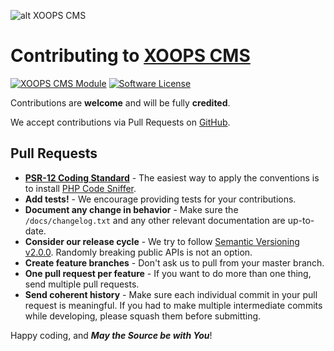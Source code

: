 ![alt XOOPS CMS](https://xoops.org/images/logoXoopsPhp81.png)
# Contributing to [XOOPS CMS](https://xoops.org)
[![XOOPS CMS Module](https://img.shields.io/badge/XOOPS%20CMS-Module-blue.svg)](https://xoops.org)
[![Software License](https://img.shields.io/badge/license-GPL-brightgreen.svg?style=flat)](https://www.gnu.org/licenses/gpl-2.0.html)

Contributions are **welcome** and will be fully **credited**.

We accept contributions via Pull Requests on [GitHub](https://github.com/XoopsModules25x/myiframe).

## Pull Requests

- **[PSR-12 Coding Standard](https://www.php-fig.org/psr/psr-12/)** - The easiest way to apply the conventions is to install [PHP Code Sniffer](http://pear.php.net/package/PHP_CodeSniffer).
- **Add tests!** - We encourage providing tests for your contributions.
- **Document any change in behavior** - Make sure the `/docs/changelog.txt` and any other relevant documentation are up-to-date.
- **Consider our release cycle** - We try to follow [Semantic Versioning v2.0.0](http://semver.org/). Randomly breaking public APIs is not an option.
- **Create feature branches** - Don't ask us to pull from your master branch.
- **One pull request per feature** - If you want to do more than one thing, send multiple pull requests.
- **Send coherent history** - Make sure each individual commit in your pull request is meaningful. If you had to make multiple intermediate commits while developing, please squash them before submitting.

Happy coding, and **_May the Source be with You_**!

